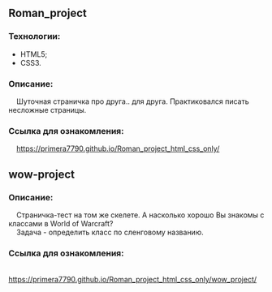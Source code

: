 ## Roman_project

### Технологии:
  - HTML5;
  - CSS3.
    
### Описание:<br>

&nbsp; &nbsp; Шуточная страничка про друга.. для друга. Практиковался писать несложные страницы.

### Ссылка для ознакомления:<br>

&nbsp; &nbsp; https://primera7790.github.io/Roman_project_html_css_only/
  
## wow-project
### Описание:<br>

&nbsp; &nbsp; Страничка-тест на том же скелете. А насколько хорошо Вы знакомы с классами в World of Warcraft?<br>
&nbsp; &nbsp; Задача - определить класс по сленговому названию.

### Ссылка для ознакомления:<br>

&nbsp; &nbsp; https://primera7790.github.io/Roman_project_html_css_only/wow_project/
